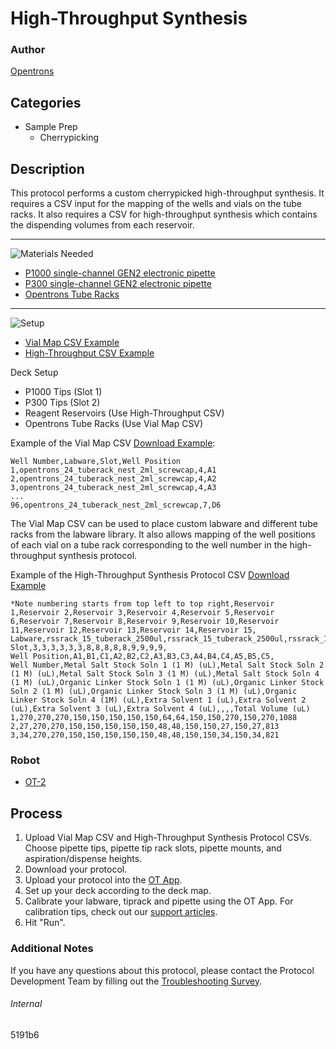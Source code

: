# High-Throughput Synthesis

### Author
[Opentrons](https://opentrons.com/)

## Categories
* Sample Prep
	* Cherrypicking


## Description
This protocol performs a custom cherrypicked high-throughput synthesis. It requires a CSV input for the mapping of the wells and vials on the tube racks. It also requires a CSV for high-throughput synthesis which contains the dispending volumes from each reservoir.

---

![Materials Needed](https://s3.amazonaws.com/opentrons-protocol-library-website/custom-README-images/001-General+Headings/materials.png)

* [P1000 single-channel GEN2 electronic pipette](https://shop.opentrons.com/collections/ot-2-pipettes/products/single-channel-electronic-pipette)
* [P300 single-channel GEN2 electronic pipette](https://shop.opentrons.com/collections/ot-2-pipettes/products/single-channel-electronic-pipette)
* [Opentrons Tube Racks](https://shop.opentrons.com/collections/racks-and-adapters/products/tube-rack-set-1)

---
![Setup](https://s3.amazonaws.com/opentrons-protocol-library-website/custom-README-images/001-General+Headings/Setup.png)

* [Vial Map CSV Example](https://opentrons-protocol-library-website.s3.amazonaws.com/custom-README-images/5191b6/vial_map.csv)
* [High-Throughput CSV Example](https://opentrons-protocol-library-website.s3.amazonaws.com/custom-README-images/5191b6/htp_multi_rack.csv)

Deck Setup
* P1000 Tips (Slot 1)
* P300 Tips (Slot 2)
* Reagent Reservoirs (Use High-Throughput CSV)
* Opentrons Tube Racks (Use Vial Map CSV)

Example of the Vial Map CSV [Download Example](https://opentrons-protocol-library-website.s3.amazonaws.com/custom-README-images/5191b6/vial_map.csv):

```
Well Number,Labware,Slot,Well Position
1,opentrons_24_tuberack_nest_2ml_screwcap,4,A1
2,opentrons_24_tuberack_nest_2ml_screwcap,4,A2
3,opentrons_24_tuberack_nest_2ml_screwcap,4,A3
...
96,opentrons_24_tuberack_nest_2ml_screwcap,7,D6
```

The Vial Map CSV can be used to place custom labware and different tube racks from the labware library. It also allows mapping of the well positions of each vial on a tube rack corresponding to the well number in the high-throughput synthesis protocol.

Example of the High-Throughput Synthesis Protocol CSV [Download Example](https://opentrons-protocol-library-website.s3.amazonaws.com/custom-README-images/5191b6/htp_multi_rack.csv)

```
*Note numbering starts from top left to top right,Reservoir 1,Reservoir 2,Reservoir 3,Reservoir 4,Reservoir 5,Reservoir 6,Reservoir 7,Reservoir 8,Reservoir 9,Reservoir 10,Reservoir 11,Reservoir 12,Reservoir 13,Reservoir 14,Reservoir 15,
Labware,rssrack_15_tuberack_2500ul,rssrack_15_tuberack_2500ul,rssrack_15_tuberack_2500ul,rssrack_15_tuberack_2500ul,rssrack_15_tuberack_2500ul,rssrack_15_tuberack_2500ul,rssrack_15_tuberack_2500ul,rssrack_15_tuberack_2500ul,rssrack_15_tuberack_2500ul,rssrack_15_tuberack_2500ul,rssrack_15_tuberack_2500ul,rssrack_15_tuberack_2500ul,rssrack_15_tuberack_2500ul,rssrack_15_tuberack_2500ul,rssrack_15_tuberack_2500ul,
Slot,3,3,3,3,3,3,8,8,8,8,8,9,9,9,9,
Well Position,A1,B1,C1,A2,B2,C2,A3,B3,C3,A4,B4,C4,A5,B5,C5,
Well Number,Metal Salt Stock Soln 1 (1 M) (uL),Metal Salt Stock Soln 2 (1 M) (uL),Metal Salt Stock Soln 3 (1 M) (uL),Metal Salt Stock Soln 4 (1 M) (uL),Organic Linker Stock Soln 1 (1 M) (uL),Organic Linker Stock Soln 2 (1 M) (uL),Organic Linker Stock Soln 3 (1 M) (uL),Organic Linker Stock Soln 4 (1M) (uL),Extra Solvent 1 (uL),Extra Solvent 2 (uL),Extra Solvent 3 (uL),Extra Solvent 4 (uL),,,,Total Volume (uL)
1,270,270,270,150,150,150,150,150,64,64,150,150,270,150,270,1088
2,27,270,270,150,150,150,150,150,48,48,150,150,27,150,27,813
3,34,270,270,150,150,150,150,150,48,48,150,150,34,150,34,821
```

### Robot
* [OT-2](https://opentrons.com/ot-2)

## Process
1. Upload Vial Map CSV and High-Throughput Synthesis Protocol CSVs. Choose pipette tips, pipette tip rack slots, pipette mounts, and aspiration/dispense heights.
2. Download your protocol.
3. Upload your protocol into the [OT App](https://opentrons.com/ot-app).
4. Set up your deck according to the deck map.
5. Calibrate your labware, tiprack and pipette using the OT App. For calibration tips, check out our [support articles](https://support.opentrons.com/en/collections/1559720-guide-for-getting-started-with-the-ot-2).
6. Hit "Run".

### Additional Notes
If you have any questions about this protocol, please contact the Protocol Development Team by filling out the [Troubleshooting Survey](https://protocol-troubleshooting.paperform.co/).

###### Internal
5191b6
